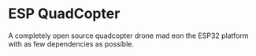 # ESP QuadCopter

A completely open source quadcopter drone mad eon the ESP32 platform with as few dependencies as possible.